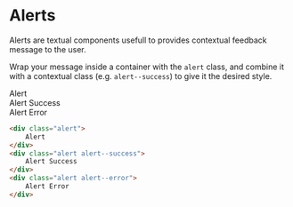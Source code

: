 # Alerts

Alerts are textual components usefull to provides contextual feedback message to the user.

Wrap your message inside a container with the `alert` class, and combine it with a contextual class (e.g. `alert--success`) to give it the desired style.

<div class="sd-example">
    <div class="alert">
        Alert
    </div>
    <div class="alert alert--success">
        Alert Success
    </div>
    <div class="alert alert--error">
        Alert Error
    </div>
</div>

```html
<div class="alert">
    Alert
</div>
<div class="alert alert--success">
    Alert Success
</div>
<div class="alert alert--error">
    Alert Error
</div>
```